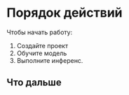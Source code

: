 # Порядок действий 

Чтобы начать работу: 
1. Создайте проект
2. Обучите модель
3. Выполните инференс.



  
## Что дальше
